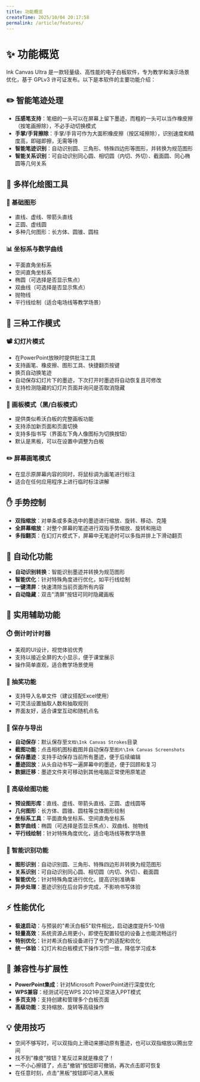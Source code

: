 ```yaml
---
title: 功能概览
createTime: 2025/10/04 20:17:58
permalink: /article/features/
---
```

# ✨ 功能概览

Ink Canvas Ultra 是一款轻量级、高性能的电子白板软件，专为教学和演示场景优化，基于 GPLv3 许可证发布。以下是本软件的主要功能介绍：

## ✏️ 智能笔迹处理

- **压感笔支持**：笔细的一头可以在屏幕上留下墨迹，而粗的一头可以当作橡皮擦（按笔画擦除），不必手动切换模式
- **手掌/手背擦除**：手掌/手背可作为大面积橡皮擦（按区域擦除），识别速度和精度高，即碰即擦，无需等待
- **智能笔迹识别**：自动识别圆、三角形、特殊四边形等图形，并转换为规范图形
- **智能关系识别**：可自动识别同心圆、相切圆（内切、外切）、截面圆、同心椭圆等几何关系

## 🎨 多样化绘图工具

### 🔺 基础图形
- 直线、虚线、带箭头直线
- 正圆、虚线圆
- 多种几何图形：长方体、圆锥、圆柱

### 📊 坐标系与数学曲线
- 平面直角坐标系
- 空间直角坐标系
- 椭圆（可选择是否显示焦点）
- 双曲线（可选择是否显示焦点）
- 抛物线
- 平行线绘制（适合电场线等教学场景）

## 🔄 三种工作模式

### 📽️ 幻灯片模式
- 在PowerPoint放映时提供批注工具
- 支持画笔、橡皮擦、图形工具、快捷翻页按键
- 换页自动换笔迹
- 自动保存幻灯片下的墨迹，下次打开时墨迹将自动恢复且可修改
- 支持检测隐藏的幻灯片页面并询问是否取消隐藏

### 🎨 画板模式（黑/白板模式）
- 提供类似希沃白板的完整画板功能
- 支持添加新页面和页面切换
- 支持多指书写（界面左下角人像图标为切换按钮）
- 默认是黑板，可以在设置中调整为白板

### ✏️ 屏幕画笔模式
- 在显示原屏幕内容的同时，将鼠标调为画笔进行标注
- 适合在任何应用程序上进行临时标注讲解

## ✋ 手势控制

- **双指缩放**：对单条或多条选中的墨迹进行缩放、旋转、移动、克隆
- **全屏幕缩放**：对整个屏幕的笔迹进行双指手势缩放、旋转和拖动
- **多指翻页**：在幻灯片模式下，屏幕中无笔迹时可以多指并排上下滑动翻页

## 🤖 自动化功能

- **自动识别转换**：智能识别墨迹并转换为规范图形
- **智能优化**：针对特殊角度进行优化，如平行线绘制
- **一键清屏**：快速清除当前页面所有内容
- **自动隐藏**：双击"清屏"按钮可同时隐藏画板

## 🔧 实用辅助功能

### ⏱️ 倒计时计时器
- 美观的UI设计，视觉体验优秀
- 支持以接近全屏的大小显示，便于课堂展示
- 操作简单直观，适合教学场景使用

### 🎯 抽奖功能
- 支持导入名单文件（建议搭配Excel使用）
- 可灵活设置抽取人数和抽取规则
- 界面友好，适合课堂互动和随机点名

### 💾 保存与导出
- **自动保存**：默认保存至`文档\Ink Canvas Strokes`目录
- **截图功能**：点击相机图标截图并自动保存至`图片\Ink Canvas Screenshots`
- **保存墨迹**：支持手动保存当前所有墨迹，便于后续编辑
- **墨迹回放**：从头自动书写一遍屏幕中的墨迹，便于回顾和复习
- **数据迁移**：墨迹文件夹可移动到其他电脑正常使用原笔迹

### 🎨 高级绘图功能
- **预设图形库**：直线、虚线、带箭头直线、正圆、虚线圆等
- **几何图形**：长方体、圆锥、圆柱等立体图形绘制
- **坐标系工具**：平面直角坐标系、空间直角坐标系
- **数学曲线**：椭圆（可选择是否显示焦点）、双曲线、抛物线
- **平行线绘制**：针对特殊角度优化，适合电场线等教学场景

### 🤖 智能识别功能
- **图形识别**：自动识别圆、三角形、特殊四边形并转换为规范图形
- **关系识别**：可自动识别同心圆、相切圆（内切、外切）、截面圆
- **智能优化**：针对特殊角度进行优化，提高识别准确率
- **异步处理**：墨迹识别在后台异步完成，不影响书写体验

## ⚡ 性能优化

- **极速启动**：与预装的"希沃白板5"软件相比，启动速度提升5-10倍
- **轻量高效**：系统资源占用更小，即使在配置较低的设备上也能流畅运行
- **特别优化**：针对希沃白板设备进行了专门的适配和优化
- **统一体验**：幻灯片和白板模式下操作习惯一致，降低学习成本

## 🔌 兼容性与扩展性

- **PowerPoint集成**：针对Microsoft PowerPoint进行深度优化
- **WPS兼容**：经测试可在WPS 2021中正常进入PPT模式
- **多页支持**：支持创建和管理多个白板页面
- **高级功能**：支持缩放、旋转等高级操作

## 💡 使用技巧

- 空间不够写时，可以双指向上滑动来挪动原有墨迹，也可以双指缩放以腾出空间
- 找不到"橡皮"按钮？笔反过来就是橡皮了！
- 一不小心擦错了，点击"撤销"按钮即可撤销，再次点击即可恢复
- 在任意时刻，点击"黑板"按钮即可进入黑板
